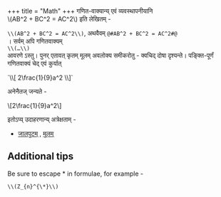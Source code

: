 +++
title = "Math"
+++
गणित-वाक्यान्य् एवं व्यवस्थापनीयानि  
\\(AB^2 + BC^2 = AC^2\\) इति लेखितम् - <div class="tex2jax_ignore">`\\(AB^2 + BC^2 = AC^2\\)`, अथवैवम् `@#AB^2 + BC^2 = AC^2#@` </div>।
सर्वम् अपि गणितवाक्यम् <div class="tex2jax_ignore">`\\(…\\)`</div> आवरणे ऽस्तु।
पुनर् एतावत् कृतम् मूलम् अवलोक्य समीकरोतु - क्वचिद् दोषा दृश्यन्ते। पङ्क्ति-पूर्णं गणितवाक्यं चेद् एवं कुर्यात्  

<div class="tex2jax_ignore">
`\\[ 2\frac{1}{9}a^2 \\]`
</div>

अनेनैतज् जन्यते - 

\\[2\frac{1}{9}a^2\\]

इतोऽप्य् उदाहरणान्य् अत्रेक्षताम् - 

- [जालपुटम्](https://vishvasa.github.io/notes/math/probability/inference/03_Bounds_on_deviation_probability/) , [मूलम्](https://raw.githubusercontent.com/vishvAsa/notes/content/math/probability/inference/03_Bounds_on_deviation_probability.md)

## Additional tips
Be sure to escape \* in formulae, for example - <div class="tex2jax_ignore">`\\(Z_{n}^{\*}\\)`</div>